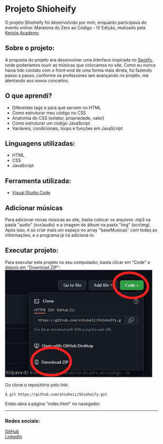 # Projeto Shioheify
O projeto Shioheify foi desenvolvido por mim, enquanto participava do evento online: Maratona do Zero ao Código - IV Edição, realizado pela [Kenzie Academy](https://kenzie.com.br/).

## Sobre o projeto:
A proposta do projeto era desenvolver uma interface inspirada no [Spotify](https://www.spotify.com/br/), onde poderíamos ouvir as músicas que colocamos no site. Como eu nunca havia tido contato com o front-end de uma forma mais direta, fui fazendo passo a passo, conforme os professores iam avançando no projeto, me atentando aos novos conceitos.

## O que aprendi?
- Diferentes tags e para que servem no HTML
- Como estruturar meu código no CSS
- Anatomia do CSS (seletor, propriedade, valor)
- Como estruturar um código JavaScript
- Variáveis, condicionais, loops e funções em JavaScript

## Linguagens utilizadas:
- HTML
- CSS
- JavaScript

## Ferramenta utilizada:
- [Visual Studio Code](https://code.visualstudio.com/)

## Adicionar músicas
Para adicionar novas músicas ao site, basta colocar os arquivos .mp3 na pasta "audio" (scr/audio) e a imagem do álbum na pasta "img" (scr/img).
Após isso, é só criar mais um espaço no array "baseMusicas" com todas as informações, e o programa já irá adicioná-lo.

## Executar projeto:
Para executar este projeto no seu computador, basta clicar em "Code" e depois em "Download ZIP":
<img src="src/img/download_repositorio.png">

Ou clone o repositório pelo link:
```bash
$ git https://github.com/shioheii/Shioheify.git
```
Então abra a página "index.html" no navegador.

---

### Redes sociais:
[GitHub](https://github.com/shioheii) <br />
[LinkedIn](https://www.linkedin.com/in/bruno-shiohei-24b27621a/)
